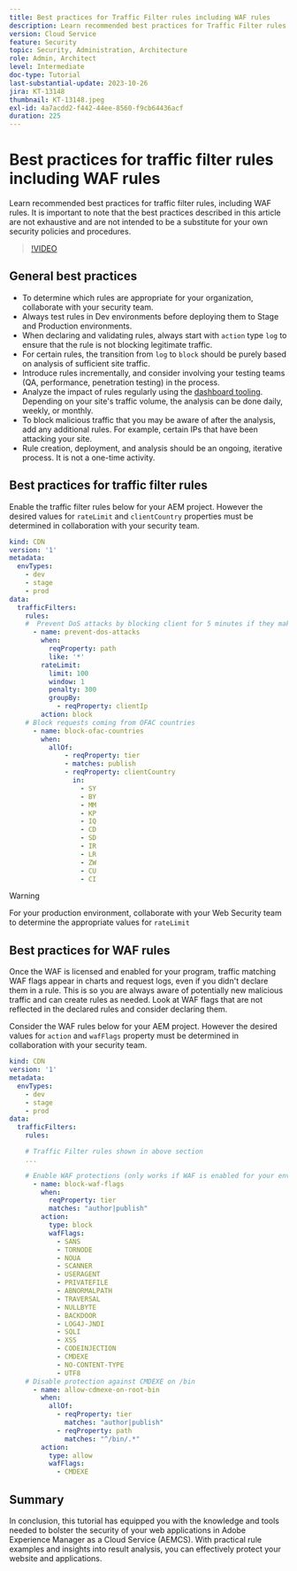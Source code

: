 ```yaml
---
title: Best practices for Traffic Filter rules including WAF rules
description: Learn recommended best practices for Traffic Filter rules including WAF rules.
version: Cloud Service
feature: Security
topic: Security, Administration, Architecture
role: Admin, Architect
level: Intermediate
doc-type: Tutorial
last-substantial-update: 2023-10-26
jira: KT-13148
thumbnail: KT-13148.jpeg
exl-id: 4a7acdd2-f442-44ee-8560-f9cb64436acf
duration: 225
---
```

# Best practices for traffic filter rules including WAF rules

Learn recommended best practices for traffic filter rules, including WAF rules. It is important to note that the best practices described in this article are not exhaustive and are not intended to be a substitute for your own security policies and procedures.

>[!VIDEO](https://video.tv.adobe.com/v/3425408?quality=12&learn=on)

## General best practices

- To determine which rules are appropriate for your organization, collaborate with your security team.
- Always test rules in Dev environments before deploying them to Stage and Production environments.
- When declaring and validating rules, always start with `action` type `log` to ensure that the rule is not blocking legitimate traffic.
- For certain rules, the transition from `log` to `block` should be purely based on analysis of sufficient site traffic.
- Introduce rules incrementally, and consider involving your testing teams (QA, performance, penetration testing) in the process.
- Analyze the impact of rules regularly using the [dashboard tooling](https://github.com/adobe/AEMCS-CDN-Log-Analysis-ELK-Tool). Depending on your site's traffic volume, the analysis can be done daily, weekly, or monthly.
- To block malicious traffic that you may be aware of after the analysis, add any additional rules. For example, certain IPs that have been attacking your site.
- Rule creation, deployment, and analysis should be an ongoing, iterative process. It is not a one-time activity.

## Best practices for traffic filter rules

Enable the traffic filter rules below for your AEM project. However the desired values for `rateLimit` and `clientCountry` properties must be determined in collaboration with your security team.

```yaml
kind: CDN
version: '1'
metadata:
  envTypes:
    - dev
    - stage
    - prod
data:
  trafficFilters:
    rules:
    #  Prevent DoS attacks by blocking client for 5 minutes if they make more than 100 requests in 1 second.
      - name: prevent-dos-attacks
        when:
          reqProperty: path
          like: '*'
        rateLimit:
          limit: 100
          window: 1
          penalty: 300
          groupBy:
            - reqProperty: clientIp
        action: block
    # Block requests coming from OFAC countries
      - name: block-ofac-countries
        when:
          allOf:
              - reqProperty: tier
              - matches: publish
              - reqProperty: clientCountry
                in:
                  - SY
                  - BY
                  - MM
                  - KP
                  - IQ
                  - CD
                  - SD
                  - IR
                  - LR
                  - ZW
                  - CU
                  - CI
```

>[!WARNING]
>
>For your production environment, collaborate with your Web Security team to determine the appropriate values for `rateLimit`

## Best practices for WAF rules

Once the WAF is licensed and enabled for your program, traffic matching WAF flags appear in charts and request logs, even if you didn't declare them in a rule. This is so you are always aware of potentially new malicious traffic and can create rules as needed. Look at WAF flags that are not reflected in the declared rules and consider declaring them.

Consider the WAF rules below for your AEM project. However the desired values for `action` and `wafFlags` property must be determined in collaboration with your security team.

```yaml
kind: CDN
version: '1'
metadata:
  envTypes:
    - dev
    - stage
    - prod
data:
  trafficFilters:
    rules:

    # Traffic Filter rules shown in above section
    ...

    # Enable WAF protections (only works if WAF is enabled for your environment)
      - name: block-waf-flags
        when:
          reqProperty: tier
          matches: "author|publish"
        action:
          type: block
          wafFlags:
            - SANS
            - TORNODE
            - NOUA
            - SCANNER
            - USERAGENT
            - PRIVATEFILE
            - ABNORMALPATH
            - TRAVERSAL
            - NULLBYTE
            - BACKDOOR
            - LOG4J-JNDI
            - SQLI
            - XSS
            - CODEINJECTION
            - CMDEXE
            - NO-CONTENT-TYPE
            - UTF8
    # Disable protection against CMDEXE on /bin
      - name: allow-cdmexe-on-root-bin
        when:
          allOf:
            - reqProperty: tier
              matches: "author|publish"
            - reqProperty: path
              matches: "^/bin/.*"
        action:
          type: allow
          wafFlags:
            - CMDEXE
```

## Summary

In conclusion, this tutorial has equipped you with the knowledge and tools needed to bolster the security of your web applications in Adobe Experience Manager as a Cloud Service (AEMCS). With practical rule examples and insights into result analysis, you can effectively protect your website and applications.



